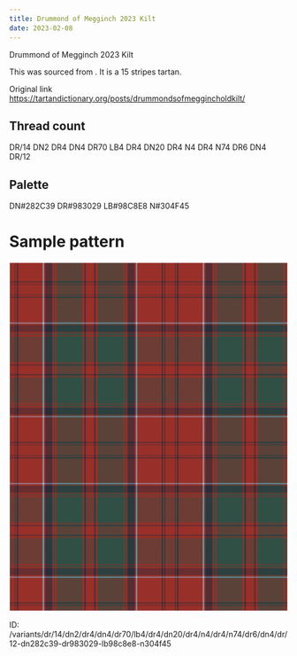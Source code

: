 ```yaml
---
title: Drummond of Megginch 2023 Kilt
date: 2023-02-08
---
```

Drummond of Megginch 2023 Kilt

This was sourced from <no value>.  It is a 15 stripes tartan.

Original link https://tartandictionary.org/posts/drummondsofmeggincholdkilt/

## Thread count
DR/14 DN2 DR4 DN4 DR70 LB4 DR4 DN20 DR4 N4 DR4 N74 DR6 DN4 DR/12

## Palette
DN#282C39 DR#983029 LB#98C8E8 N#304F45

# Sample pattern

![Tartan detail](tartan.png "DR/14 DN2 DR4 DN4 DR70 LB4 DR4 DN20 DR4 N4 DR4 N74 DR6 DN4 DR/12 tartan")

ID: /variants/dr/14/dn2/dr4/dn4/dr70/lb4/dr4/dn20/dr4/n4/dr4/n74/dr6/dn4/dr/12-dn282c39-dr983029-lb98c8e8-n304f45